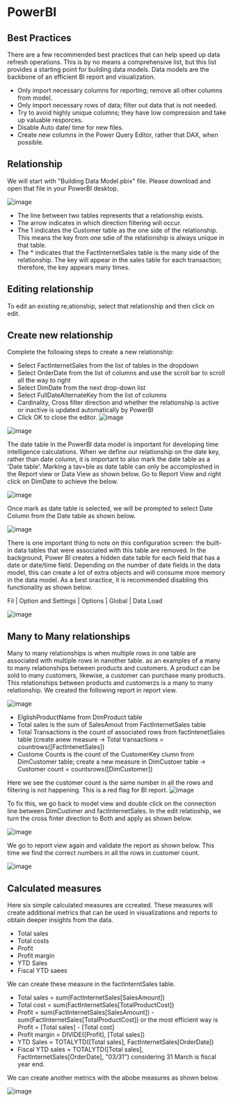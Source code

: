 # PowerBI

## Best Practices

There are a few recommended best practices that can help speed up data refresh operations. This is by no means a comprehensive list, but this list provides a starting point for building data models. Data models are the backbone of an efficient BI report and visualization.

- Only import necessary columns for reporting; remove all other columns from model.
- Only import necessary rows of data; filter out data that is not needed.
- Try to avoid highly unique columns; they have low compression and take up valuable resporces.
- Disable Auto date/ time for new files.
- Create new columns in the Power Query Editor, rather that DAX, when possible.

## Relationship

We will start with "Building Data Model.pbix" file. Please download and open that file in your PowerBI desktop.

![image](https://github.com/user-attachments/assets/ee0d3741-ff1e-4374-bb85-f99df619a29f)

- The line between two tables represents that a relationship exists.
- The arrow indicates in which direction filtering will occur.
- The 1 indicates the Customer table as the one side of the relationship. This means the key from one sdie of the relationship is always unique in that table.
- The * indicates that the FactInternetSales table is the many side of the relationship. The key will appear in the sales table for each transaction; therefore, the key appears many times.

## Editing relationship

To edit an existing re;ationship, select that relationship and then click on edit.

## Create new relationship
Complete the following steps to create a new relationship:
- Select FactInternetSales from the list of tables in the dropdown
- Select OrderDate from the list of columns and use the scroll bar to scroll all the way to right
- Select DimDate from the next drop-down list
- Select FullDateAlternateKey from the list of columns
- Cardinality, Cross filter direction and whether the relationship is active or inactive is updated automatically by PowerBI
- Click OK to close the editor.
![image](https://github.com/user-attachments/assets/c45c0e61-3f45-4731-8b4d-faccf2d51d66)

![image](https://github.com/user-attachments/assets/a49d4cd7-2ed5-4b70-9963-c6e2ea4c9d58)

The date table in the PowerBI data model is important for developing time intelligence calculations. When we define our relationship on the date key, rather than date column, it is important to also mark the date table as a 'Date table'. Marking a tav=ble as date table can only be accomploshed in the Report view or Data View as shown below. Go to Report View and right click on DimDate to achieve the below.

![image](https://github.com/user-attachments/assets/25b68773-3aa3-4c8a-9c33-ae84681fccd2)

Once mark as date table is selected, we will be prompted to select Date Column from the Date table as shown below.

![image](https://github.com/user-attachments/assets/0c18d39f-7121-4ab8-871f-9c58d8d65ccb)

There is one important thing to note on this configuration screen: the built-in data tables that were associated with this table are removed. In the background, Power BI creates a hidden date table for each field that has a date or date/time field. Depending on the number of date fields in the data model, this can create a lot of extra objects and will consume more memory in the data model. As a best oractice, it is recommended disabling this functionality as shown below.

Fil | Option and Settings | Options | Global | Data Load

![image](https://github.com/user-attachments/assets/0b91ff71-1872-48f2-82c2-eff7e0d22445)

## Many to Many relationships
Many to many relationships is when multiple rows in one table are associated with multiple rows in nanother table. as an examples of a many to many relationships between products and customers. A product can be sold to many customers, likewise, a customer can purchase many products. This relationships between products and customerzs is a many to many relationship. We created the following report in report view.

![image](https://github.com/user-attachments/assets/997515c5-c4ab-4bb8-b25e-83253a65c98a)

- ElglishProductName from DimProduct table
- Total sales is the sum of SalesAmout from FactInternetSales table
- Total Transactions is the count of associated rows from factIntenetSales table (create anew measure -> Total transactions = countrows([FactIntenetSales])
- Custome Counts is the count of the CustomerKey clumn from DimCustomer table; create a new measure in DimCustoer table -> Customer count = countsrows([DimCustomer])

Here we see the customer count is the same number in all the rows and filtering is not happening. This is a red flag for BI report.
![image](https://github.com/user-attachments/assets/d59e4a76-33ff-49ad-9464-3e470856291d)

To fix this, we go back to model view and double click on the connection line between DimCustimer and factInternetSales. In the edit relatioship, we turn the cross finter direction to Both and apply as shown below.

![image](https://github.com/user-attachments/assets/10ba4c79-f187-4f9a-9ced-84ac33a8a49b)

We go to report view again and validate the report as shown below. This time we find the correct numbers in all the rows in customer count.

![image](https://github.com/user-attachments/assets/09726e16-2845-48a6-9ad1-a9a37774f6da)

## Calculated measures
Here six simple calculated measures are ccreated. These measures will create additional metrics that can be used in visualizations and reports to obtain deeper insights from the data.
- Total sales
- Total costs
- Profit
- Profit margin
- YTD Sales
- Fiscal YTD saees

We can create these measure in the factInterntSales table.
- Total sales = sum(FactInternetSales[SalesAmount])
- Total cost = sum(FactInternetSales[TotalProductCost])
- Profit = sum(FactInternetSales[SalesAmount]) - sum(FactInternetSales[TotalProductCost]) or the most efficient way is Profit = [Total sales] - [Total cost]
- Profit margin = DIVIDE([Profit], [Total sales])
- YTD Sales = TOTALYTD([Total sales], FactInternetSales[OrderDate])
- Fiscal YTD sales = TOTALYTD([Total sales], FactInternetSales[OrderDate], "03/31") considering 31 March is fiscal year end.

We can create another metrics with the abobe measures as shown below.

![image](https://github.com/user-attachments/assets/c5f6990e-73ee-470e-9d16-2dd6d92b0445)

